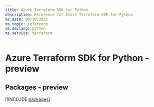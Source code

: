 ```yaml
---
title: Azure Terraform SDK for Python
description: Reference for Azure Terraform SDK for Python
ms.date: 04/10/2025
ms.topic: reference
ms.devlang: python
ms.service: terraform
---
```

# Azure Terraform SDK for Python - preview
## Packages - preview
[!INCLUDE [packages](terraform-index.md)]